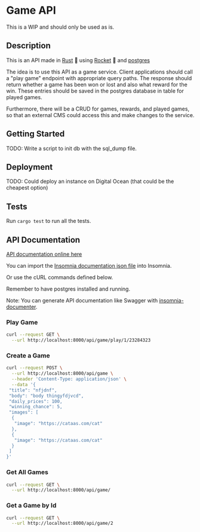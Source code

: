 # Game API

This is a WIP and should only be used as is.

## Description

This is an API made in [Rust](https://www.rust-lang.org/) :crab: using [Rocket](https://github.com/SergioBenitez/Rocket/) :rocket: and [postgres](https://docs.rs/postgres)

The idea is to use this API as a game service. Client applications should call a "play game" endpoint with appropriate query paths. 
The response should return whether a game has been won or lost and also what reward for the win. These entries should be saved in the postgres database in table for played games. 

Furthermore, there will be a CRUD for games, rewards, and played games, so that an external CMS could access this and make changes to the service.

## Getting Started

TODO: Write a script to init db with the sql_dump file. 

## Deployment

TODO: Could deploy an instance on Digital Ocean (that could be the cheapest option)

## Tests

Run `cargo test` to run all the tests.

## API Documentation

[API documentation online here](https://martinloesethjensen.github.io/game-api/)

You can import the [Insomnia documentation json file](insomnia.json) into Insomnia.

Or use the cURL commands defined below.

Remember to have postgres installed and running.

Note: You can generate API documentation like Swagger with [insomnia-documenter](https://www.npmjs.com/package/insomnia-documenter).

### Play Game

```sh
curl --request GET \
  --url http://localhost:8000/api/game/play/1/23284323
```

### Create a Game

```sh
curl --request POST \
  --url http://localhost:8000/api/game \
  --header 'Content-Type: application/json' \
  --data '{
 "title": "nfjdnf",
 "body": "body thingyfdjvcd",
 "daily_prices": 100,
 "winning_chance": 5,
 "images": [
  {
   "image": "https://cataas.com/cat"
  },
  {
   "image": "https://cataas.com/cat"
  }
 ]
}'
```

### Get All Games

```sh
curl --request GET \
  --url http://localhost:8000/api/game/
```

### Get a Game by Id

```sh
curl --request GET \
  --url http://localhost:8000/api/game/2
```
